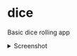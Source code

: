# dice

Basic dice rolling app

<details status= hidden>
<summary> Screenshot </summary>

![img](images/dice.jpeg)

</details>
